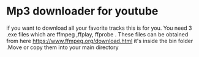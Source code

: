 # Mp3 downloader for youtube

if you want to download all your favorite tracks this is for you.
You need 3 .exe files which are ffmpeg ,ffplay, ffprobe . These files can be obtained from here https://www.ffmpeg.org/download.html it's inside the bin folder .Move or copy them into your main directory
